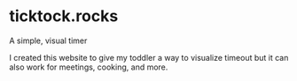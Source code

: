 # ticktock.rocks
A simple, visual timer

I created this website to give my toddler a way to visualize timeout but it can also work for meetings, cooking, and more.
